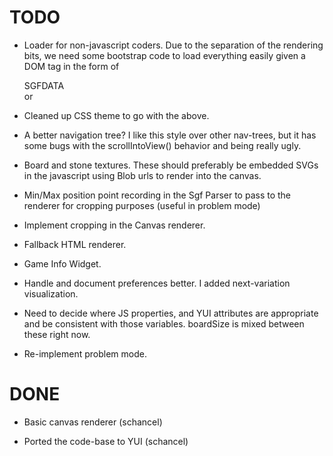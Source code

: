 TODO
======

* Loader for non-javascript coders.  Due to the separation of the rendering bits, we need some bootstrap code to load everything easily given a DOM tag in the form of <div id="fooGoban">SGFDATA</div> or <div id="fooGoban" eidogo-sgf-url="..."></div>

* Cleaned up CSS theme to go with the above.

* A better navigation tree? I like this style over other nav-trees, but it has some bugs with the scrollIntoView() behavior and being really ugly.

* Board and stone textures.   These should preferably be embedded SVGs in the javascript using Blob urls to render into the canvas.

* Min/Max position point recording in the Sgf Parser to pass to the renderer for cropping purposes (useful in problem mode)

* Implement cropping in the Canvas renderer.

* Fallback HTML renderer.

* Game Info Widget.

* Handle and document preferences better.   I added next-variation visualization.

* Need to decide where JS properties, and YUI attributes are appropriate and be consistent with those variables.    boardSize is mixed between these right now.

* Re-implement problem mode.

DONE
======

* Basic canvas renderer  (schancel)

* Ported the code-base to YUI  (schancel)